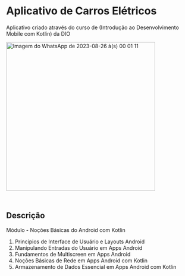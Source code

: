 # Aplicativo de Carros Elétricos

Aplicativo criado através do curso de (Introdução ao Desenvolvimento Mobile com Kotlin) da DIO

<img src="https://github.com/felipemike/eletric-car-app/assets/112130441/63e1ae7d-4bde-456d-b28a-38d0a8400817" width="400" alt="Imagem do WhatsApp de 2023-08-26 à(s) 00 01 11" />

## <br />Descrição
Módulo - Noções Básicas do Android com Kotlin 
1. Princípios de Interface de Usuário e Layouts Android
2. Manipulando Entradas do Usuário em Apps Android
3. Fundamentos de Multiscreen em Apps Android
4. Noções Básicas de Rede em Apps Android com Kotlin
5. Armazenamento de Dados Essencial em Apps Android com Kotlin
